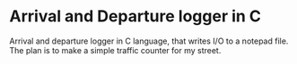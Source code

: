# Arrival and Departure logger in C
 Arrival and departure logger in C language, that writes I/O to a notepad file. The plan is to make a simple traffic counter for my street.
